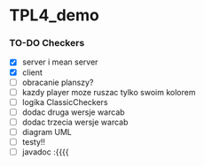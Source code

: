 # TPL4_demo
### TO-DO Checkers
- [x] server i mean server
- [x] client
- [ ] obracanie planszy?
- [ ] kazdy player moze ruszac tylko swoim kolorem
- [ ] logika ClassicCheckers
- [ ] dodac druga wersje warcab
- [ ] dodac trzecia wersje warcab
- [ ] diagram UML
- [ ] testy!!
- [ ] javadoc :{{{{
